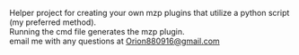 Helper project for creating your own mzp plugins that utilize a python script (my preferred method). <br>
Running the cmd file generates the mzp plugin. <br>
email me with any questions at Orion880916@gmail.com
